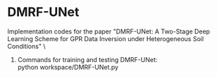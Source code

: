 # DMRF-UNet
Implementation codes for the paper "DMRF-UNet: A Two-Stage Deep Learning Scheme for GPR Data Inversion under Heterogeneous Soil Conditions" \
1. Commands for training and testing DMRF-UNet:\
python workspace/DMRF-UNet.py
